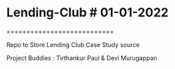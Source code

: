 # Lending-Club # 01-01-2022
===========================


Repo to Store Lending Club Case Study source

Project Buddies : Tirthankur Paul & Devi Murugappan
